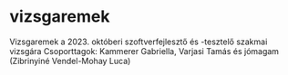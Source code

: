 # vizsgaremek
Vizsgaremek a 2023. októberi szoftverfejlesztő és -tesztelő szakmai vizsgára
Csoporttagok: Kammerer Gabriella,
              Varjasi Tamás
              és jómagam (Zibrinyiné Vendel-Mohay Luca)
